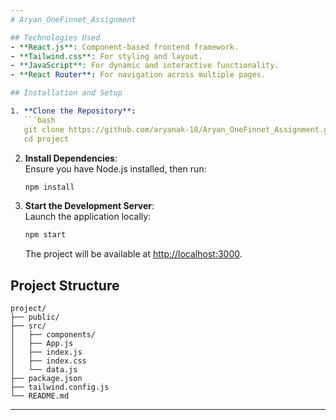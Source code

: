 ```yaml
---
# Aryan_OneFinnet_Assignment  

## Technologies Used  
- **React.js**: Component-based frontend framework.  
- **Tailwind.css**: For styling and layout.  
- **JavaScript**: For dynamic and interactive functionality.  
- **React Router**: For navigation across multiple pages.  

## Installation and Setup  

1. **Clone the Repository**:  
   ```bash
   git clone https://github.com/aryanak-18/Aryan_OneFinnet_Assignment.git
   cd project
   ```  

2. **Install Dependencies**:  
   Ensure you have Node.js installed, then run:  
   ```bash
   npm install
   ```  

3. **Start the Development Server**:  
   Launch the application locally:  
   ```bash
   npm start
   ```  
   The project will be available at [http://localhost:3000](http://localhost:3000).  

## Project Structure  

```
project/  
├── public/
├── src/  
│   ├── components/    
│   ├── App.js          
│   ├── index.js       
│   ├── index.css     
│   └── data.js     
├── package.json   
├── tailwind.config.js    
└── README.md  
```     
---
```

